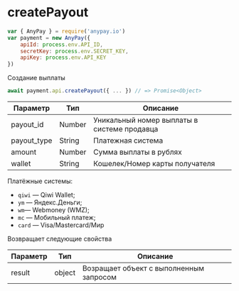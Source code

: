 # createPayout

```js
var { AnyPay } = require('anypay.io')
var payment = new AnyPay({
    apiId: process.env.API_ID,
    secretKey: process.env.SECRET_KEY,
    apiKey: process.env.API_KEY
})
```

Создание выплаты

```js
await payment.api.createPayout({ ... }) // => Promise<Object>
```

| Параметр    | Тип      | Описание                                    |
| ---------   | -------- | ------------------------------------------- |
| payout_id   | Number   | Уникальный номер выплаты в системе продавца |
| payout_type | String   | Платежная система                           |
| amount      | Number   | Сумма выплаты в рублях                      |
| wallet      | String   | Кошелек/Номер карты получателя              |

Платёжные системы:

- `qiwi` — Qiwi Wallet;
- `ym` — Яндекс.Деньги;
- `wm`— Webmoney (WMZ);
- `mc` — Мобильный платеж;
- `card` — Visa/Mastercard/Мир

Возвращает следующие свойства

| Параметр  | Тип      | Описание                                |
| --------- | -------- | --------------------------------------- |
| result    | object   | Возращает объект с выполненным запросом |
